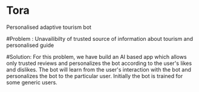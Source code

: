 # Tora
Personalised adaptive tourism bot

#Problem :
Unavailibilty of trusted source of information about tourism and personalised guide

#Solution:
For this problem, we have build an AI based app which allows only trusted reviews and personalizes the bot according to the user's likes and dislikes. The bot will learn from the user's interaction with the bot and personalizes the bot to the particular user.
Initially the bot is trained for some generic users.
